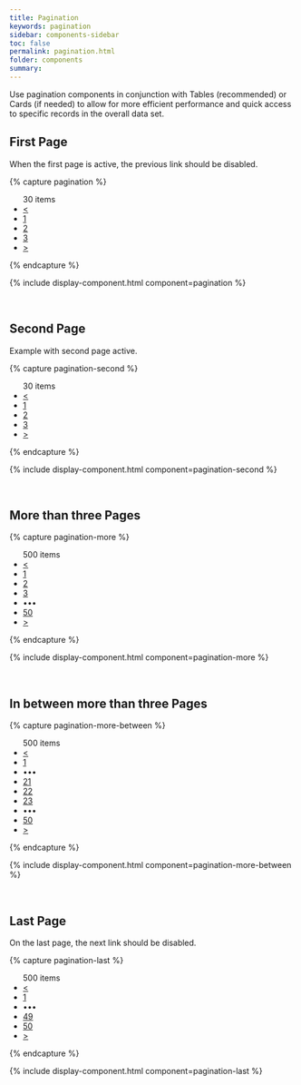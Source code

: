 ```yaml
---
title: Pagination
keywords: pagination
sidebar: components-sidebar
toc: false
permalink: pagination.html
folder: components
summary:
---
```


Use pagination components in conjunction with Tables (recommended) or Cards (if needed) to allow for more efficient performance and quick access to specific records in the overall data set.


## First Page
When the first page is active, the previous link should be disabled.

{% capture pagination %}
<ul class="tn-pagination">
    <span class="tn-pagination__total">30 items</span>
    <li class="tn-pagination__item">
        <a href="#" class="tn-pagination__link" aria-label="Previous" aria-disabled="true">
            <span aria-hidden="true"><</span>
        </a>
    </li>
    <li class="tn-pagination__item">
        <a href="#" class="tn-pagination__link" aria-selected="true">1</a>
    </li>
    <li class="tn-pagination__item">
        <a href="#" class="tn-pagination__link">2</a>
    </li>
    <li class="tn-pagination__item">
        <a href="#" class="tn-pagination__link">3</a>
    </li>
    <li class="tn-pagination__item">
        <a href="#" class="tn-pagination__link" aria-label="Next">
            <span aria-hidden="true">></span>
        </a>
    </li>
</ul>
{% endcapture %}

{% include display-component.html component=pagination %}

<br>

## Second Page
Example with second page active.

{% capture pagination-second %}
<ul class="tn-pagination">
    <span class="tn-pagination__total">30 items</span>
    <li class="tn-pagination__item">
            <a href="#" class="tn-pagination__link" aria-label="Previous">
            <span aria-hidden="true"><</span>
        </a>
    </li>
        <li class="tn-pagination__item">
                <a href="#" class="tn-pagination__link">1</a>
        </li>
        <li class="tn-pagination__item">
                <a href="#" class="tn-pagination__link" aria-selected="true">2</a>
        </li>
        <li class="tn-pagination__item">
                <a href="#" class="tn-pagination__link">3</a>
        </li>
    <li class="tn-pagination__item">
            <a href="#" class="tn-pagination__link" aria-label="Next">
            <span aria-hidden="true">></span>
        </a>
    </li>
</ul>
{% endcapture %}

{% include display-component.html component=pagination-second %}

<br>

## More than three Pages

{% capture pagination-more %}
<ul class="tn-pagination">
    <span class="tn-pagination__total">500 items</span>
    <li class="tn-pagination__item">
            <a href="#" class="tn-pagination__link" aria-label="Previous">
            <span aria-hidden="true"><</span>
        </a>
    </li>
            <li class="tn-pagination__item">
                    <a href="#" class="tn-pagination__link">1</a>
            </li>
            <li class="tn-pagination__item">
                    <a href="#" class="tn-pagination__link" aria-selected="true">2</a>
            </li>
            <li class="tn-pagination__item">
                    <a href="#" class="tn-pagination__link">3</a>
            </li>
            <li class="tn-pagination__item">
            <span class="tn-pagination__link tn-pagination__more"
                aria-hidden="true"
                aria-label="..."
                role="presentation">&#8226;&#8226;&#8226;</span>
            </li>
            <li class="tn-pagination__item">
                    <a href="#" class="tn-pagination__link">50</a>
            </li>
    <li class="tn-pagination__item">
            <a href="#" class="tn-pagination__link" aria-label="Next">
            <span aria-hidden="true">></span>
        </a>
    </li>
</ul>
{% endcapture %}

{% include display-component.html component=pagination-more %}

<br>

## In between more than three Pages

{% capture pagination-more-between %}
<ul class="tn-pagination">
    <span class="tn-pagination__total">500 items</span>
    <li class="tn-pagination__item">
            <a href="#" class="tn-pagination__link" aria-label="Previous">
            <span aria-hidden="true"><</span>
        </a>
    </li>
        <li class="tn-pagination__item">
            <a href="#" class="tn-pagination__link">1</a>
        </li>
            <li class="tn-pagination__item">
                <span class="tn-pagination__link tn-pagination__more"
                    aria-hidden="true"
                    aria-label="..."
                    role="presentation">&#8226;&#8226;&#8226;</span>
            </li>
                <li class="tn-pagination__item">
                    <a href="#" class="tn-pagination__link">21</a>
                </li>
                <li class="tn-pagination__item">
                    <a href="#" class="tn-pagination__link" aria-selected="true">22</a>
                </li>
                <li class="tn-pagination__item">
                    <a href="#" class="tn-pagination__link">23</a>
                </li>
                <li class="tn-pagination__item">
                    <span class="tn-pagination__link tn-pagination__more"
                        aria-hidden="true"
                        aria-label="..."
                        role="presentation">&#8226;&#8226;&#8226;</span>
                </li>
            <li class="tn-pagination__item">
                    <a href="#" class="tn-pagination__link">50</a>
            </li>
    <li class="tn-pagination__item">
            <a href="#" class="tn-pagination__link" aria-label="Next">
            <span aria-hidden="true">></span>
        </a>
    </li>
</ul>
{% endcapture %}

{% include display-component.html component=pagination-more-between %}

<br>

## Last Page
On the last page, the next link should be disabled.

{% capture pagination-last %}
<ul class="tn-pagination">
    <span class="tn-pagination__total">500 items</span>
    <li class="tn-pagination__item">
            <a href="#" class="tn-pagination__link" aria-label="Previous">
            <span aria-hidden="true"><</span>
        </a>
    </li>
        <li class="tn-pagination__item">
            <a href="#" class="tn-pagination__link">1</a>
        </li>
            <li class="tn-pagination__item">
                <span class="tn-pagination__link tn-pagination__more"
                    aria-hidden="true"
                    aria-label="..."
                    role="presentation">&#8226;&#8226;&#8226;</span>
            </li>
                <li class="tn-pagination__item">
                    <a href="#" class="tn-pagination__link">49</a>
                </li>
            <li class="tn-pagination__item">
                    <a href="#" class="tn-pagination__link" aria-selected="true">50</a>
            </li>
    <li class="tn-pagination__item">
            <a href="#" class="tn-pagination__link" aria-label="Next" aria-disabled="true">
            <span aria-hidden="true">></span>
        </a>
    </li>
</ul>
{% endcapture %}

{% include display-component.html component=pagination-last %}
